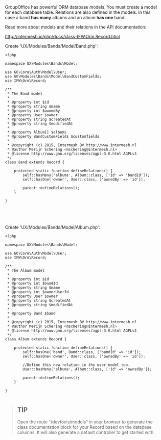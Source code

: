 GroupOffice has powerful ORM database models. You must create a model for each 
database table. Relations are also defined in the models. In this case a band **has
many** albums and an album **has one** band.

Read more about models and their relations in the API documentation:

http://intermesh.io/php/docs/class-IFW.Orm.Record.html


Create 'UX/Modules/Bands/Model/Band.php':

````````````````````````````````````````````````````````````````````````````````
<?php

namespace UX\Modules\Bands\Model;

use GO\Core\Auth\Model\User;
use GO\Modules\Bands\Model\BandCustomFields;
use IFW\Orm\Record;

/**
 * The Band model
 *
 * @property int $id
 * @property string $name
 * @property int $ownedBy
 * @property User $owner
 * @property string $createdAt
 * @property string $modifiedAt
 * 
 * @property Album[] $albums
 * @property BandCustomFields $customfields
 *
 * @copyright (c) 2015, Intermesh BV http://www.intermesh.nl
 * @author Merijn Schering <mschering@intermesh.nl>
 * @license http://www.gnu.org/licenses/agpl-3.0.html AGPLv3
 */
class Band extends Record {

	protected static function defineRelations() {
		self::hasMany('albums', Album::class, ['id' => 'bandId']);
		self::hasOne('owner', User::class, ['ownedBy' => 'id']);

		parent::defineRelations();
	}

}





````````````````````````````````````````````````````````````````````````````````

Create 'UX/Modules/Bands/Model/Album.php':

````````````````````````````````````````````````````````````````````````````````
<?php

namespace UX\Modules\Bands\Model;

use GO\Core\Auth\Model\User;
use IFW\Orm\Record;

/**
 * The Album model
 *
 * @property int $id
 * @property int $bandId
 * @property string $name
 * @property int $ownerUserId
 * @property User $owner
 * @property string $createdAt
 * @property string $modifiedAt
 * 
 * @property Band $band
 *
 * @copyright (c) 2015, Intermesh BV http://www.intermesh.nl
 * @author Merijn Schering <mschering@intermesh.nl>
 * @license http://www.gnu.org/licenses/agpl-3.0.html AGPLv3
 */
class Album extends Record {

	protected static function defineRelations() {
		self::hasOne('band', Band::class, ['bandId' => 'id']);
		self::hasOne('owner', User::class, ['ownedBy' => 'id']);

		//Define this new relation in the user model too.
		User::hasMany('albums', Album::class, ['id' => 'ownedBy']);

		parent::defineRelations();
	}

}


````````````````````````````````````````````````````````````````````````````````

> ## TIP
> Open the route "/devtools/models" in your browser to generate the class 
> documentation block for your Record based on the database columns. It will 
> also generate a default controller to get started with.
